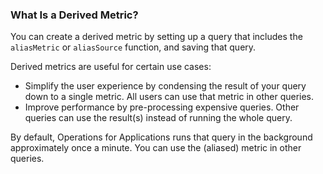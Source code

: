 ### What Is a Derived Metric?

You can create a derived metric by setting up a query that includes the `aliasMetric` or `aliasSource` function, and saving that query.

Derived metrics are useful for certain use cases:
* Simplify the user experience by condensing the result of your query down to a single metric. All users can use that metric in other queries.
* Improve performance by pre-processing expensive queries. Other queries can use the result(s) instead of running the whole query.

By default, Operations for Applications runs that query in the background approximately once a minute. You can use the (aliased) metric in other queries.
